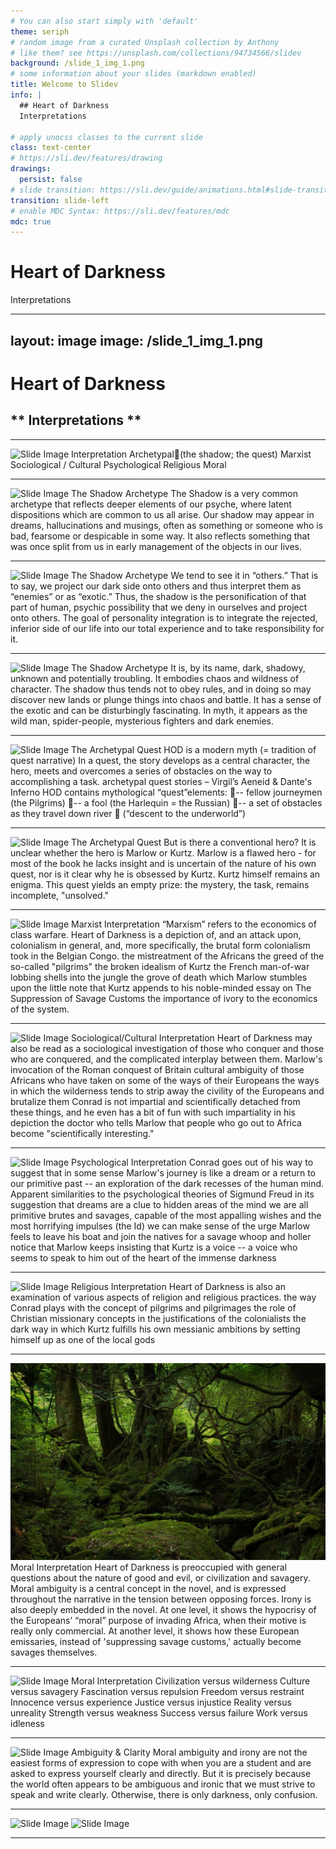 ```yaml
---
# You can also start simply with 'default'
theme: seriph
# random image from a curated Unsplash collection by Anthony
# like them? see https://unsplash.com/collections/94734566/slidev
background: /slide_1_img_1.png
# some information about your slides (markdown enabled)
title: Welcome to Slidev
info: |
  ## Heart of Darkness
  Interpretations

# apply unocss classes to the current slide
class: text-center
# https://sli.dev/features/drawing
drawings:
  persist: false
# slide transition: https://sli.dev/guide/animations.html#slide-transitions
transition: slide-left
# enable MDC Syntax: https://sli.dev/features/mdc
mdc: true
---
```


# Heart of Darkness
Interpretations

---
layout: image
image: /slide_1_img_1.png
---

# Heart of Darkness
## ** Interpretations **

---

![Slide Image](/slide_2_img_1.png)
Interpretation
Archetypal(the shadow; the quest)
Marxist
Sociological / Cultural
Psychological 
Religious
Moral

---

![Slide Image](/slide_3_img_1.png)
The Shadow Archetype
The Shadow is a very common archetype that reflects deeper elements of our psyche, where latent dispositions which are common to us all arise. 
Our shadow may appear in dreams, hallucinations and musings, often as something or someone who is bad, fearsome or despicable in some way. 
It also reflects something that was once split from us in early management of the objects in our lives.

---

![Slide Image](/slide_4_img_1.png)
The Shadow Archetype
We tend to see it in “others.” That is to say, we project our dark side onto others and thus interpret them as “enemies” or as “exotic.”
Thus, the shadow is the personification of that part of human, psychic possibility that we deny in ourselves and project onto others. 
The goal of personality integration is to integrate the rejected, inferior side of our life into our total experience and to take responsibility for it.

---

![Slide Image](/slide_5_img_1.png)
The Shadow Archetype
It is, by its name, dark, shadowy, unknown and potentially troubling. It embodies chaos and wildness of character. 
The shadow thus tends not to obey rules, and in doing so may discover new lands or plunge things into chaos and battle. 
It has a sense of the exotic and can be disturbingly fascinating. In myth, it appears as the wild man, spider-people, mysterious fighters and dark enemies.

---

![Slide Image](/slide_6_img_1.png)
The Archetypal Quest
HOD is a modern myth (= tradition of quest narrative)
In a quest, the story develops as a central character, the hero, meets and overcomes a series of obstacles on the way to accomplishing a task. 
archetypal quest stories – Virgil’s Aeneid & Dante's Inferno
HOD contains mythological “quest”elements: -- fellow journeymen (the Pilgrims) -- a fool (the Harlequin = the Russian) -- a set of obstacles as they travel down river     (“descent to the underworld”)

---

![Slide Image](/slide_7_img_1.png)
The Archetypal Quest
But is there a conventional hero? 
It is unclear whether the hero is Marlow or Kurtz. 
Marlow is a flawed hero - for most of the book he lacks insight and is uncertain of the nature of his own quest, nor is it clear why he is obsessed by Kurtz. 
Kurtz himself remains an enigma. This quest yields an empty prize: the mystery, the task, remains incomplete, "unsolved."

---

![Slide Image](/slide_8_img_1.png)
Marxist Interpretation
“Marxism” refers to the economics of class warfare.
Heart of Darkness is a depiction of, and an attack upon, colonialism in general, and, more specifically, the brutal form colonialism took in the Belgian Congo. 
the mistreatment of the Africans 
the greed of the so-called "pilgrims" 
the broken idealism of Kurtz
the French man-of-war lobbing shells into the jungle 
the grove of death which Marlow stumbles upon
the little note that Kurtz appends to his noble-minded essay on The Suppression of Savage Customs
the importance of ivory to the economics of the system.

---

![Slide Image](/slide_9_img_1.png)
Sociological/Cultural Interpretation
Heart of Darkness may also be read as a sociological investigation of those who conquer and those who are conquered, and the complicated interplay between them. 
Marlow's invocation of the Roman conquest of Britain 
cultural ambiguity of those Africans who have taken on some of the ways of their Europeans 
the ways in which the wilderness tends to strip away the civility of the Europeans and brutalize them 
Conrad is not impartial and scientifically detached from these things, and he even has a bit of fun with such impartiality in his depiction the doctor who tells Marlow that people who go out to Africa become "scientifically interesting."

---

![Slide Image](/slide_10_img_1.png)
Psychological Interpretation
Conrad goes out of his way to suggest that in some sense Marlow's journey is like a dream or a return to our primitive past -- an exploration of the dark recesses of the human mind. 
Apparent similarities to the psychological theories of Sigmund Freud in its suggestion that dreams are a clue to hidden areas of the mind
we are all primitive brutes and savages, capable of the most appalling wishes and the most horrifying impulses (the Id)
we can make sense of the urge Marlow feels to leave his boat and join the natives for a savage whoop and holler 
notice that Marlow keeps insisting that Kurtz is a voice -- a voice who seems to speak to him out of the heart of the immense darkness

---

![Slide Image](/slide_11_img_1.png)
Religious Interpretation
Heart of Darkness is also an examination of various aspects of religion and religious practices.
the way Conrad plays with the concept of pilgrims and pilgrimages 
the role of Christian missionary concepts in the justifications of the colonialists
the dark way in which Kurtz fulfills his own messianic ambitions by setting himself up as one of the local gods

---

![Slide Image](/public/slide_12_img_1.png)
Moral Interpretation
Heart of Darkness is preoccupied with general questions about the nature of good and evil, or civilization and savagery. 
Moral ambiguity is a central concept in the novel, and is expressed throughout the narrative in the tension between opposing forces.
Irony is also deeply embedded in the novel.
At one level, it shows the hypocrisy of the Europeans’ “moral” purpose of invading Africa, when their motive is really only commercial. 
At another level, it shows how these European emissaries, instead of 'suppressing savage customs,' actually become savages themselves.

---

![Slide Image](/slide_13_img_1.png)
Moral Interpretation
Civilization versus wilderness
Culture versus savagery
Fascination versus repulsion
Freedom versus restraint
Innocence versus experience
Justice versus injustice
Reality versus unreality
Strength versus weakness
Success versus failure
Work versus idleness

---

![Slide Image](/slide_14_img_1.png)
Ambiguity & Clarity
Moral ambiguity and irony are not the easiest forms of expression to cope with when you are a student and are asked to express yourself clearly and directly.
But it is precisely because the world often appears to be ambiguous and ironic that we must strive to speak and write clearly.
Otherwise, there is only darkness, only confusion.

---

![Slide Image](/slide_15_img_1.png)
![Slide Image](/slide_15_img_2.png)

---

